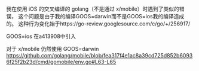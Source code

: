 
## 
我在使用 iOS 的交叉编译的 golang（不是通过 x/mobile）时遇到了类似的错误，
这个问题是由于我的编译GOOS=darwin而不是GOOS=ios我的编译造成的。
这种行为变化始于https://go-review.googlesource.com/c/go/+/256917/

GOOS=ios 在a413908中引入

对于 x/mobile 仍然使用 GOOS=darwin 
https://github.com/golang/mobile/blob/fea317f4e1ac8a39cd725d852b60936f25f2b23d/cmd/gomobile/env.go#L63-L65